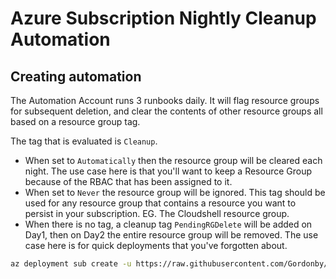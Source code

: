 # Azure Subscription Nightly Cleanup Automation

## Creating automation

The Automation Account runs 3 runbooks daily.
It will flag resource groups for subsequent deletion, and clear the contents of other resource groups all based on a resource group tag.

The tag that is evaluated is `Cleanup`. 

- When set to `Automatically` then the resource group will be cleared each night. The use case here is that you'll want to keep a Resource Group because of the RBAC that has been assigned to it.
- When set to `Never` the resource group will be ignored. This tag should be used for any resource group that contains a resource you want to persist in your subscription. EG. The Cloudshell resource group.
- When there is no tag, a cleanup tag `PendingRGDelete` will be added on Day1, then on Day2 the entire resource group will be removed. The use case here is for quick deployments that you've forgotten about.

```bash
az deployment sub create -u https://raw.githubusercontent.com/Gordonby/Snippets/master/AzureSubscriptionBootstrap/main.json -n SubscriptionMaintenance -l WestEurope
```
